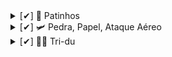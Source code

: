 <details>
  <summary>[✔] 🦆 Patinhos</Summary>

```javascript
let n = parseInt(gets());

while (n != -1) {
  n <= 0 ? print("0") : print(n - 1);
  n = parseInt(gets());
}
```

</details>

<details>
  <summary>[✔] 🛩 Pedra, Papel, Ataque Aéreo</Summary>

```javascript
let N = parseInt(gets());
let jogador1, jogador2;

function potencia(jogador) {
  switch (jogador) {
    case "ATAQUE":
      return 3;
    case "PEDRA":
      return 2;
    case "PAPEL":
      return 1;
  }
}

for (let i = 0; i < N; i++) {
  jogador1 = gets().toUpperCase();
  jogador2 = gets().toUpperCase();

  if (jogador1 === "ATAQUE" && jogador2 === "ATAQUE") {
    print("Aniquilacao mutua");
  } else if (jogador1 === "PEDRA" && jogador2 === "PEDRA") {
    print("Sem ganhador");
  } else if (jogador1 === "PAPEL" && jogador2 === "PAPEL") {
    print("Ambos venceram");
  } else {
    potencia(jogador1) > potencia(jogador2)
      ? print("Jogador 1 venceu")
      : print("Jogador 2 venceu");
  }
}
```

</details>

<details>
  <summary>[✔] 👩‍💻 Tri-du</Summary>

```javascript
var s = gets().split(" ");
let A = parseInt(s[0]);
let B = parseInt(s[1]);
let C;
if (A > B) {
  C = A;
} else if (B > A) {
  C = B;
} else {
  C = A;
}
print(C);
```

</details>
